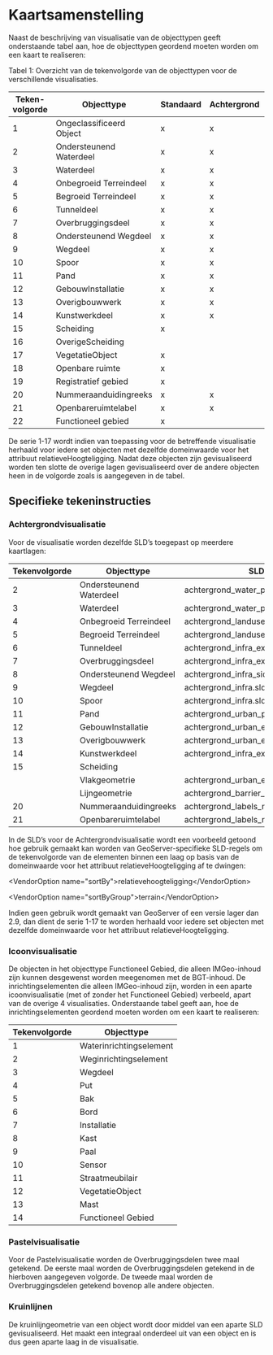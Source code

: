 Kaartsamenstelling
==================

Naast de beschrijving van visualisatie van de objecttypen geeft onderstaande
tabel aan, hoe de objecttypen geordend moeten worden om een kaart te realiseren:

Tabel 1: Overzicht van de tekenvolgorde van de objecttypen voor de verschillende
visualisaties.

| Teken- volgorde | Objecttype               | Standaard | Achtergrond | Omtrekgericht | Pastel |
|-----------------|--------------------------|-----------|-------------|---------------|--------|
| 1               | Ongeclassificeerd Object | x         | x           | x             | x      |
| 2               | Ondersteunend Waterdeel  | x         | x           | x             | x      |
| 3               | Waterdeel                | x         | x           | x             | x      |
| 4               | Onbegroeid Terreindeel   | x         | x           |               | x      |
| 5               | Begroeid Terreindeel     | x         | x           |               | x      |
| 6               | Tunneldeel               | x         | x           | x             | x      |
| 7               | Overbruggingsdeel        | x         | x           | x             | x      |
| 8               | Ondersteunend Wegdeel    | x         | x           | x             | x      |
| 9               | Wegdeel                  | x         | x           | x             | x      |
| 10              | Spoor                    | x         | x           | x             | x      |
| 11              | Pand                     | x         | x           | x             | x      |
| 12              | GebouwInstallatie        | x         | x           | x             | x      |
| 13              | Overigbouwwerk           | x         | x           | x             | x      |
| 14              | Kunstwerkdeel            | x         | x           | x             | x      |
| 15              | Scheiding                | x         |             | x             | x      |
| 16              | OverigeScheiding         |           |             | x             | x      |
| 17              | VegetatieObject          | x         |             |               |        |
| 18              | Openbare ruimte          | x         |             |               |        |
| 19              | Registratief gebied      | x         |             |               |        |
| 20              | Nummeraanduidingreeks    | x         | x           | x             | x      |
| 21              | Openbareruimtelabel      | x         | x           | x             | x      |
| 22              | Functioneel gebied       | x         |             |               |        |

De serie 1-17 wordt indien van toepassing voor de betreffende visualisatie
herhaald voor iedere set objecten met dezelfde domeinwaarde voor het attribuut
relatieveHoogteligging. Nadat deze objecten zijn gevisualiseerd worden ten
slotte de overige lagen gevisualiseerd over de andere objecten heen in de
volgorde zoals is aangegeven in de tabel.

Specifieke tekeninstructies
---------------------------

### Achtergrondvisualisatie

Voor de visualisatie worden dezelfde SLD’s toegepast op meerdere kaartlagen:

| Tekenvolgorde | Objecttype              | SLD                                 |
|---------------|-------------------------|-------------------------------------|
| 2             | Ondersteunend Waterdeel | achtergrond_water_polygon.sld       |
| 3             | Waterdeel               | achtergrond_water_polygon.sld       |
| 4             | Onbegroeid Terreindeel  | achtergrond_landuse_polygon.sld     |
| 5             | Begroeid Terreindeel    | achtergrond_landuse_polygon.sld     |
| 6             | Tunneldeel              | achtergrond_infra_extra_polygon.sld |
| 7             | Overbruggingsdeel       | achtergrond_infra_extra_polygon.sld |
| 8             | Ondersteunend Wegdeel   | achtergrond_infra_side.sld          |
| 9             | Wegdeel                 | achtergrond_infra.sld               |
| 10            | Spoor                   | achtergrond_infra.sld               |
| 11            | Pand                    | achtergrond_urban_polygon.sld       |
| 12            | GebouwInstallatie       | achtergrond_urban_extra_polygon.sld |
| 13            | Overigbouwwerk          | achtergrond_urban_extra_polygon.sld |
| 14            | Kunstwerkdeel           | achtergrond_infra_extra_polygon.sld |
| 15            | Scheiding               |                                     |
|               | Vlakgeometrie           | achtergrond_urban_extra_polygon.sld |
|               | Lijngeometrie           | achtergrond_barrier_line.sld        |
| 20            | Nummeraanduidingreeks   | achtergrond_labels_numbers.sld      |
| 21            | Openbareruimtelabel     | achtergrond_labels_names.sld        |

In de SLD’s voor de Achtergrondvisualisatie wordt een voorbeeld getoond hoe
gebruik gemaakt kan worden van GeoServer-specifieke SLD-regels om de
tekenvolgorde van de elementen binnen een laag op basis van de domeinwaarde voor
het attribuut relatieveHoogteligging af te dwingen:

\<VendorOption name="sortBy"\>relatievehoogteligging\</VendorOption\>

\<VendorOption name="sortByGroup"\>terrain\</VendorOption\>

Indien geen gebruik wordt gemaakt van GeoServer of een versie lager dan 2.9, dan
dient de serie 1-17 te worden herhaald voor iedere set objecten met dezelfde
domeinwaarde voor het attribuut relatieveHoogteligging.

### Icoonvisualisatie

De objecten in het objecttype Functioneel Gebied, die alleen IMGeo-inhoud zijn
kunnen desgewenst worden meegenomen met de BGT-inhoud. De inrichtingselementen
die alleen IMGeo-inhoud zijn, worden in een aparte icoonvisualisatie (met of
zonder het Functioneel Gebied) verbeeld, apart van de overige 4 visualisaties.
Onderstaande tabel geeft aan, hoe de inrichtingselementen geordend moeten worden
om een kaart te realiseren:

| Tekenvolgorde | Objecttype              |
|---------------|-------------------------|
| 1             | Waterinrichtingselement |
| 2             | Weginrichtingselement   |
| 3             | Wegdeel                 |
| 4             | Put                     |
| 5             | Bak                     |
| 6             | Bord                    |
| 7             | Installatie             |
| 8             | Kast                    |
| 9             | Paal                    |
| 10            | Sensor                  |
| 11            | Straatmeubilair         |
| 12            | VegetatieObject         |
| 13            | Mast                    |
| 14            | Functioneel Gebied      |

### Pastelvisualisatie

Voor de Pastelvisualisatie worden de Overbruggingsdelen twee maal getekend. De
eerste maal worden de Overbruggingsdelen getekend in de hierboven aangegeven
volgorde. De tweede maal worden de Overbruggingsdelen getekend bovenop alle
andere objecten.

### Kruinlijnen

De kruinlijngeometrie van een object wordt door middel van een aparte SLD
gevisualiseerd. Het maakt een integraal onderdeel uit van een object en is dus
geen aparte laag in de visualisatie.
